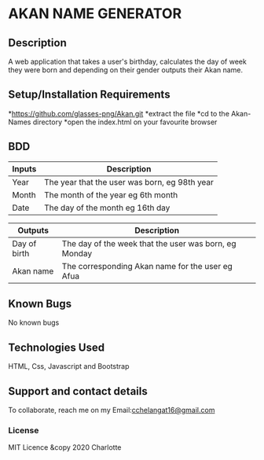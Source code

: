 # AKAN NAME GENERATOR

## Description
A web application that takes a user's birthday, calculates the day of week they were born and depending on their gender outputs their Akan name.

## Setup/Installation Requirements
*https://github.com/glasses-png/Akan.git
*extract the file
*cd to the Akan-Names directory
*open the index.html on your favourite browser

## BDD
| Inputs | Description |
|-------- |------------|
| Year | The year that the user was born, eg 98th year |
| Month | The month of the year eg 6th month |
| Date | The day of the month eg 16th day |

| Outputs | Description |
|--------- | -----------|
| Day of birth | The day of the week that the user was born, eg Monday |
| Akan name | The corresponding Akan name for the user eg Afua |
## Known Bugs
No known bugs

## Technologies Used
HTML,
Css,
Javascript and 
Bootstrap

## Support and contact details
To collaborate, reach me on my Email:cchelangat16@gmail.com

### License
MIT Licence &copy 2020 Charlotte

  